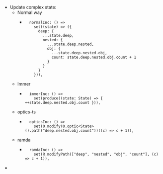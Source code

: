 - Update complex state:
	- Normal way
		- ```
		    normalInc: () =>
		      set((state) => ({
		        deep: {
		          ...state.deep,
		          nested: {
		            ...state.deep.nested,
		            obj: {
		              ...state.deep.nested.obj,
		              count: state.deep.nested.obj.count + 1
		            }
		          }
		        }
		      })),
		  ```
	- Immer
		- ```
		    immerInc: () =>
		      set(produce((state: State) => { ++state.deep.nested.obj.count })),
		  ```
	- optics-ts
		- ```
		    opticsInc: () =>
		      set(O.modify(O.optic<State>().path("deep.nested.obj.count"))((c) => c + 1)),
		  ```
	- ramda
		- ```
		    ramdaInc: () =>
		      set(R.modifyPath(["deep", "nested", "obj", "count"], (c) => c + 1)),
		  ```
-